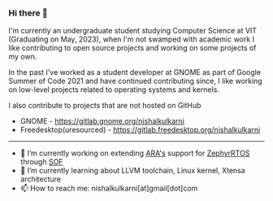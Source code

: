 ### Hi there 👋

I'm currently an undergraduate student studying Computer Science at VIT (Graduating on May, 2023), when I'm not swamped with academic work I like contributing to open source projects and working on some projects of my own.

In the past I've worked as a student developer at GNOME as part of Google Summer of Code 2021 and have continued contributing since, I like working on low-level projects related to operating systems and kernels. 

I also contribute to projects that are not hosted on GitHub 
* GNOME - https://gitlab.gnome.org/nishalkulkarni
* Freedesktop(uresourced) - https://gitlab.freedesktop.org/nishalkulkarni
---
- 🔭 I’m currently working on extending [ARA's](https://github.com/luhsra/ara) support for [ZephyrRTOS](https://github.com/zephyrproject-rtos/zephyr/) through [SOF](https://github.com/thesofproject/sof) 
- 🌱 I’m currently learning about LLVM toolchain, Linux kernel, Xtensa architecture
- 📫 How to reach me: nishalkulkarni[at]gmail[dot]com 
